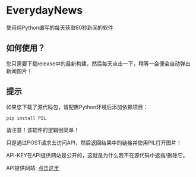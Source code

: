 # EverydayNews
使用纯Python编写的每天获取60秒新闻的软件

## 如何使用？
您只需要下载release中的最新构建，然后每天点击一下，稍等一会便会自动弹出新闻图片！

## 提示
如果您下载了源代码包，请配置Python环境后添加依赖项目：

``pip install PIL``

请注意！该软件的逻辑很简单！

只是通过POST请求去访问API，然后返回结果中的链接并使用PIL打开图片！

API-KEY在API提供网站是公开的，这就是为什么我不在源代码中遮挡/删除它。

API提供网站: [点击这里](https://jx.iqfk.top/)
